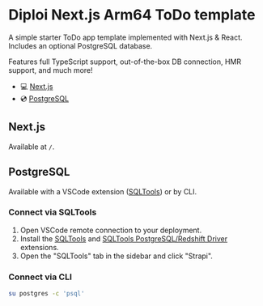 # Diploi Next.js Arm64 ToDo template

A simple starter ToDo app template implemented with Next.js & React.
Includes an optional PostgreSQL database.

Features full TypeScript support, out-of-the-box DB connection, HMR support, and much more!

- 💻 [Next.js](https://nextjs.org)
- 💿 [PostgreSQL](https://www.postgresql.org)

## Next.js

Available at `/`.

## PostgreSQL

Available with a VSCode extension ([SQLTools](https://marketplace.visualstudio.com/items?itemName=mtxr.sqltools)) or by CLI.

### Connect via SQLTools

1. Open VSCode remote connection to your deployment.
2. Install the [SQLTools](https://marketplace.visualstudio.com/items?itemName=mtxr.sqltools) and [SQLTools PostgreSQL/Redshift Driver](https://marketplace.visualstudio.com/items?itemName=mtxr.sqltools-driver-pg) extensions.
3. Open the "SQLTools" tab in the sidebar and click "Strapi".

### Connect via CLI

```bash
su postgres -c 'psql'
```
